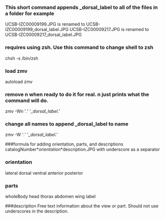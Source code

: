 ### This short command appends _dorsal_label to all of the files in a folder for example 

UCSB-IZC00009199.JPG is renamed to UCSB-IZC00009199_dorsal_label.JPG
UCSB-IZC00009217.JPG is renamed to UCSB-IZC00009217_dorsal_label.JPG

### requires using zsh. Use this command to change shell to zsh
chsh -s /bin/zsh

### load zmv
autoload zmv

### remove n when ready to do it for real. n just prints what the command will do.
zmv -Wn '*.*' '*_dorsal_label.*'

### change all names to append _dorsal_label to name
zmv -W '*.*' '*_dorsal_label.*'

###formula for adding orientation, parts, and descriptions
catalogNumber*_*orientation*_*description.JPG
with underscore as a separator

### orientation
lateral
dorsal
ventral
anterior
posterior

### parts
wholeBody
head
thorax
abdomen
wing
label

###description
Free text information about the view or part. Should not use underscores in the description.

